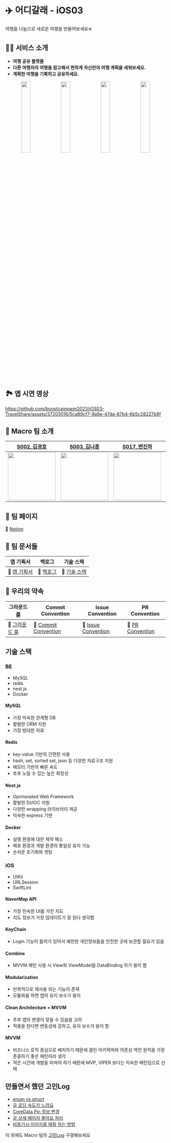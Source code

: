 # ✈️ 어디갈래 - iOS03 
여행을 나눔으로 새로운 여행을 만들어보세요✈️

## ✍🏻 서비스 소개
- **여행 공유 플랫폼**
- **다른 여행자의 여행을 참고해서 편하게 자신만의 여행 계획을 세워보세요.**
- **계획한 여행을 기록하고 공유하세요.**

<p align="center">  
  <img src="https://github.com/boostcampwm2023/iOS03-TravelShare/assets/37203016/9d07533e-2e65-43f4-b8b7-175849512125" align="center" width="24%">  
  <img src="https://github.com/boostcampwm2023/iOS03-TravelShare/assets/37203016/2c4c60f9-918a-46d5-976b-a84fdff20c16" align="center" width="24%">  
  <img src="https://github.com/boostcampwm2023/iOS03-TravelShare/assets/37203016/759f09ba-86b1-420a-a54d-99058a7533da" align="center" width="24%">  
  <img src="https://github.com/boostcampwm2023/iOS03-TravelShare/assets/37203016/32c51384-6232-4dc1-98cf-c46b42c4686a" align="center" width="24%">  
</p>

## 🏞️ 앱 시연 영상

https://github.com/boostcampwm2023/iOS03-TravelShare/assets/37203016/5ca89cf7-9a6e-47da-87b4-6b5c28227b9f

## 🙏 Macro 팀 소개 
|[S002_김경호](https://github.com/ykm989)|[S003_김나훈](https://github.com/KimNahun)|[S017_변진하](https://github.com/Byeonjinha) |[J075_송호선](https://github.com/nossoh98)|[J120_이지훈](https://github.com/jijihuny)|
|:-:|:-:|:-:|:-:|:-:|
|<img src="https://avatars.githubusercontent.com/u/37203016?v=4" width=150>|<img src="https://avatars.githubusercontent.com/u/118811606?v=4" width=150>|<img src="https://avatars.githubusercontent.com/u/87685946?v=4" width=150>|<img src="https://avatars.githubusercontent.com/u/90089657?v=4" width=150>|<img src="https://avatars.githubusercontent.com/u/112816117?v=4" width=150>|

## 🏡 팀 페이지

:pushpin: [Notion](https://necessary-grin-f0b.notion.site/ed1785c63de744659485ba8b78125281?pvs=4)


## 📄 팀 문서들


| 앱 기획서 | 백로그 | 기술 스택 |
| -------- | -------- | -------- |
| :pushpin: [앱 기획서](https://necessary-grin-f0b.notion.site/642e106ef6b64b89bfee712a60ac0ffc?pvs=4)     | :pushpin: [백로그](https://necessary-grin-f0b.notion.site/3f99b5aa8e2646a2a446d0278d7c31fa?pvs=4)     | :pushpin: [기술 스택](https://necessary-grin-f0b.notion.site/8b430dba9ae344ec91f87db96135ed72?pvs=4) |

## 🤝 우리의 약속


| 그라운드 룰 | Commit Convention | Issue Convention | PR Convention |
| -------- | -------- | -------- | -------- |
| :pushpin: [그라운드 룰](https://necessary-grin-f0b.notion.site/d45a562d318049d48164335c3e9e562d?pvs=4)     | :pushpin: [Commit Convention](https://necessary-grin-f0b.notion.site/Commit-Convention-b750a1e1db7342edbc2d3956b1841d0e?pvs=4)     | :pushpin: [Issue Convention](https://necessary-grin-f0b.notion.site/Issue-Convention-54d447f4915c4efba9519eba91bab816?pvs=4)     | :pushpin: [PR Convention](https://necessary-grin-f0b.notion.site/PR-Convention-e095863a5dd54b9eba42692dcf61eb19?pvs=4)     |

## 기술 스택
### BE
- MySQL
- redis
- nest.js
- Docker

#### MySQL
- 가장 익숙한 관계형 DB
- 활발한 ORM 지원
- 가장 방대한 자료

#### Redis
- key-value 기반의 간편한 사용
- hash, set, sorted set, json 등 다양한 자료구조 지원
- 메모리 기반의 빠른 속도
- 추후 노릴 수 있는 높은 확장성

#### Nest.js
- Opinionated Web Framework
- 활발한 DI/IOC 지원
- 다양한 wrapping 라이브러리 제공
- 익숙한 express 기반

#### Docker
- 실행 환경에 대한 제약 해소
- 배포 환경과 개발 환경의 통일성 유지 가능
- 손쉬운 초기화와 셋팅

### iOS
- UIKit
- URLSession
- SwiftLint

#### NaverMap API
- 가장 친숙한 UI를 가진 지도
- 지도 정보가 가장 업데이트가 잘 된다 생각함

#### KeyChain
- Login 기능이 들어가 있어서 예민한 개인정보들을 안전한 곳에 보관할 필요가 있음
    
#### Combine
- MVVM 패턴 사용 시 View와 ViewModel을 DataBinding 하기 용이 함

#### Modularization
- 반복적으로 재사용 되는 기능이 존재
- 모듈화를 하면 앱의 유지 보수가 용이

#### Clean Architecture + MVVM
- 추후 앱의 변경이 잦을 수 있음을 고려
- 적용을 한다면 변동성에 강하고, 유지 보수가 용이 함

#### MVVM

- 비즈니스 로직 중심으로 배치하기 때문에 클린 아키텍쳐와 의존성 역전 원칙을 가장 존중하기 좋은 패턴이라 생각
- 적은 시간에 개발을 마쳐야 하기 때문에 MVP, VIPER 보다는 익숙한 패턴임으로 선택

## 만들면서 했던 고민Log

- [enum vs struct](https://www.notion.so/enum-vs-struct-8284b6b95d6a4dac947f37fb72d1ecf8?pvs=4)
- [글 로딩 속도가 느려요](https://www.notion.so/08de732c0fe94869a0c274512fd60467?pvs=4)
- [CoreData Pin 정보 변경](https://www.notion.so/CoreData-Pin-e3c617cc3faa4efa88b4b7d067ea641d?pvs=4)
- [글 상세 페이지 좋아요 처리](https://www.notion.so/0427152692b7488b93e928af2686b441?pvs=4)
- [비동기시 이미지를 매핑 하는 방법](https://www.notion.so/cd4ebe03e9a04e2490a0ae7626d13d39?pvs=4)

이 외에도 Macro 팀의 [고민Log](https://www.notion.so/Log-ce0c7e4f23024c6d809983ec249b02f1) 구경해보세요
